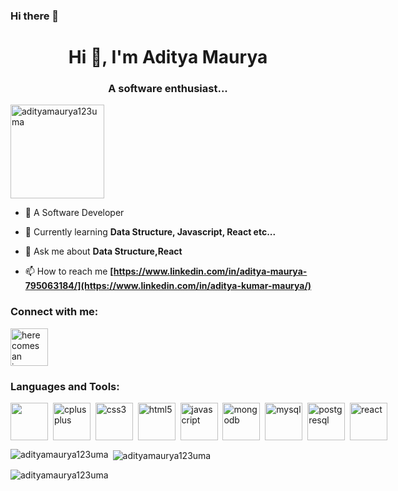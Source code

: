 ### Hi there 👋
<h1 align="center">Hi 👋, I'm Aditya Maurya</h1>
<h3 align="center">A software enthusiast...</h3>

<p align="left"> <img src="https://komarev.com/ghpvc/?username=adityamaurya123uma&label=Profile%20views&color=0e75b6&style=flat" alt="adityamaurya123uma" width="150"/> </p>

- 🔭 A Software Developer

- 🌱 Currently learning **Data Structure, Javascript, React etc...**

- 💬 Ask me about **Data Structure,React**

- 📫 How to reach me **[https://www.linkedin.com/in/aditya-maurya-795063184/](https://www.linkedin.com/in/aditya-kumar-maurya/)**

<h3 align="left">Connect with me:</h3>
<p align="left">
<a href="https://www.linkedin.com/in/aditya-kumar-maurya/" target="blank"><img style="height: 60px; width:60px;" src="https://static.vecteezy.com/system/resources/previews/018/930/584/original/linkedin-logo-linkedin-icon-transparent-free-png.png" alt="here comes an image"/>
</a>
</p>

<h3 align="left">Languages and Tools:</h3>
<p align="left" style="display: flex;"> 
<a href="https://www.cprogramming.com/" target="_blank" rel="noreferrer"><img style="height: 60px; width:60px;"  
src="https://upload.wikimedia.org/wikipedia/commons/thumb/1/18/C_Programming_Language.svg/926px-C_Programming_Language.svg.png" />
</a> &nbsp;&nbsp;<a href="https://www.w3schools.com/cpp/" target="_blank" rel="noreferrer"> <img src="https://upload.wikimedia.org/wikipedia/commons/thumb/1/18/ISO_C%2B%2B_Logo.svg/1822px-ISO_C%2B%2B_Logo.svg.png" alt="cplusplus" style="height: 60px; width:60px;"/></a> &nbsp;&nbsp;<a href="https://www.w3schools.com/css/" target="_blank" rel="noreferrer"> <img src="https://upload.wikimedia.org/wikipedia/commons/thumb/6/62/CSS3_logo.svg/800px-CSS3_logo.svg.png" alt="css3" width="60" height="60"/> </a>&nbsp;&nbsp; <a href="https://www.w3.org/html/" target="_blank" rel="noreferrer"> <img src="https://w7.pngwing.com/pngs/201/90/png-transparent-logo-html-html5.png" alt="html5" width="60" height="60"/> </a> &nbsp;&nbsp;<a href="https://developer.mozilla.org/en-US/docs/Web/JavaScript" target="_blank" rel="noreferrer"> <img src="https://w1.pngwing.com/pngs/136/126/png-transparent-javascript-logo-angularjs-nodejs-computer-programming-web-development-computer-software-jquery-yellow.png" alt="javascript" width="60" height="60"/> </a>&nbsp;&nbsp; <a href="https://www.mongodb.com/" target="_blank" rel="noreferrer"> <img src="https://w7.pngwing.com/pngs/956/695/png-transparent-mongodb-original-wordmark-logo-icon-thumbnail.png" alt="mongodb" width="60" height="60"/> </a>&nbsp;&nbsp; <a href="https://www.mysql.com/" target="_blank" rel="noreferrer"> <img src="https://imagedelivery.net/5MYSbk45M80qAwecrlKzdQ/c4289062-c9d9-48dd-432e-e3586a70e600/public" alt="mysql" width="60" height="60"/> </a> &nbsp;&nbsp;<a href="https://www.postgresql.org" target="_blank" rel="noreferrer"> <img src="https://w7.pngwing.com/pngs/441/460/png-transparent-postgresql-plain-wordmark-logo-icon-thumbnail.png" alt="postgresql" width="60" height="60"/> </a>&nbsp;&nbsp; <a href="https://reactjs.org/" target="_blank" rel="noreferrer"> <img src="https://cdn.freebiesupply.com/logos/large/2x/react-1-logo-png-transparent.png" alt="react" width="60" height="60"/> </a> 
</p>

<p><img align="left" src="https://github-readme-stats.vercel.app/api/top-langs?username=adityamaurya123uma&show_icons=true&locale=en&layout=compact" alt="adityamaurya123uma" /></p>

<p>&nbsp;<img align="center" src="https://github-readme-stats.vercel.app/api?username=adityamaurya123uma&show_icons=true&locale=en" alt="adityamaurya123uma" /></p>

<p><img align="center" src="https://github-readme-streak-stats.herokuapp.com/?user=adityamaurya123uma&" alt="adityamaurya123uma" /></p>
